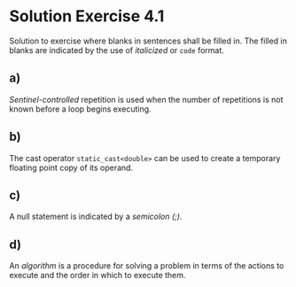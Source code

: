# Solution Exercise 4.1

Solution to exercise where blanks in sentences shall be filled in. The filled in blanks are indicated by the use of *italicized* or `code` format.

## a)

*Sentinel-controlled* repetition is used when the number of repetitions is not known before a loop begins executing.

## b)

The cast operator `static_cast<double>` can be used to create a temporary floating point copy of its operand.

## c)

A null statement is indicated by a *semicolon (;)*.

## d)

An *algorithm* is a procedure for solving a problem in terms of the actions to execute
and the order in which to execute them.
